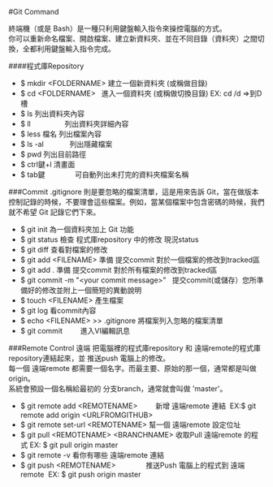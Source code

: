 #Git Command

終端機（或是 Bash）是一種只利用鍵盤輸入指令來操控電腦的方式。  
你可以重新命名檔案、開啟檔案、建立新資料夾、並在不同目錄（資料夾）之間切換，全都利用鍵盤輸入指令完成。

####程式庫Repository

- $ mkdir \<FOLDERNAME> 建立一個新資料夾 (或稱做目錄)
- $ cd \<FOLDERNAME>    進入一個資料夾 (或稱做切換目錄) EX: cd /d =>到D槽
- $ ls                  列出資料夾內容
- $ ll                  列出資料夾詳細內容
- $ less 檔名           列出檔案內容
- $ ls -al              列出隱藏檔案
- $ pwd                 列出目前路徑
- $ ctrl鍵+l            清畫面
- $ tab鍵               可自動列出未打完的資料夾檔案名稱

###Commit
.gitignore 則是要忽略的檔案清單，這是用來告訴 Git，當在做版本控制記錄的時候，不要理會這些檔案。例如，當某個檔案中包含密碼的時候，我們就不希望 Git 記錄它們下來。

- $ git init            為一個資料夾加上 Git 功能
- $ git status          檢查 程式庫repository 中的修改 現況status
- $ git diff            查看對檔案的修改
- $ git add \<FILENAME> 準備 提交commit 對於一個檔案的修改到tracked區
- $ git add .           準備 提交commit 對於所有檔案的修改到tracked區
- $ git commit -m "\<your commit message>"   提交commit(或儲存）您所準備好的修改並附上一個簡短的異動說明
- $ touch \<FILENAME>   產生檔案
- $ git log             看commit內容
- $ echo \<FILENAME> >> .gitignore       將檔案列入忽略的檔案清單
- $ git commit          進入VI編輯訊息

###Remote Control 遠端
把電腦裡的程式庫repository 和 遠端remote的程式庫repository連結起來，並 推送push 電腦上的修改。     
每一個 遠端remote 都需要一個名字。而最主要、原始的那一個，通常都是叫做 origin。   
系統會預設一個名稱給最初的 分支branch，通常就會叫做 'master'。    

- $ git remote add \<REMOTENAME>          新增 遠端remote 連結  EX:$ git remote add origin \<URLFROMGITHUB> 
- $ git remote set-url \<REMOTENAME>      幫一個 遠端remote 設定位址
- $ git pull \<REMOTENAME> \<BRANCHNAME>  收取Pull 遠端remote 的程式 EX: $ git pull origin master
- $ git remote -v                         看你有哪些 遠端remote 連結
- $ git push \<REMOTENAME>                推送Push 電腦上的程式到 遠端remote  EX: $ git push origin master

